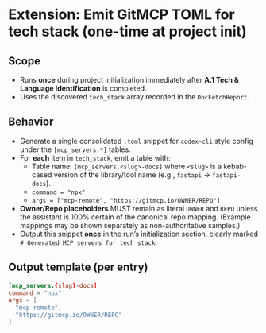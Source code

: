 # Extension: Emit GitMCP TOML for tech stack (one-time at project init)

## Scope

- Runs **once** during project initialization immediately after **A.1 Tech & Language Identification** is completed.
- Uses the discovered `tech_stack` array recorded in the `DocFetchReport`.

## Behavior

- Generate a single consolidated `.toml` snippet for `codex-cli` style config under the `[mcp_servers.*]` tables.
- For **each** item in `tech_stack`, emit a table with:
  - Table name: `[mcp_servers.<slug>-docs]` where `<slug>` is a kebab-cased version of the library/tool name (e.g., `fastapi` → `fastapi-docs`).
  - `command = "npx"`
  - `args = ["mcp-remote", "https://gitmcp.io/OWNER/REPO"]`
- **Owner/Repo placeholders** MUST remain as literal `OWNER` and `REPO` unless the assistant is 100% certain of the canonical repo mapping. (Example mappings may be shown separately as non-authoritative samples.)
- Output this snippet **once** in the run’s initialization section, clearly marked `# Generated MCP servers for tech stack`.

## Output template (per entry)

```toml
[mcp_servers.{slug}-docs]
command = "npx"
args = [
  "mcp-remote",
  "https://gitmcp.io/OWNER/REPO"
]
